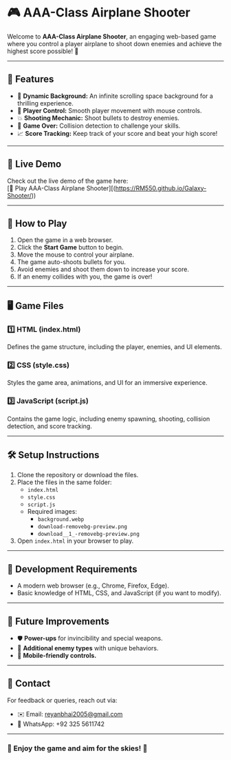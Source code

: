 # 🎮 AAA-Class Airplane Shooter

Welcome to **AAA-Class Airplane Shooter**, an engaging web-based game where you control a player airplane to shoot down enemies and achieve the highest score possible! 🚀

---

## 📝 Features
- 🌌 **Dynamic Background:** An infinite scrolling space background for a thrilling experience.
- 🎯 **Player Control:** Smooth player movement with mouse controls.
- 💥 **Shooting Mechanic:** Shoot bullets to destroy enemies.
- 🛑 **Game Over:** Collision detection to challenge your skills.
- 📈 **Score Tracking:** Keep track of your score and beat your high score!

---

## 🚀 Live Demo
Check out the live demo of the game here:  
[🔗 Play AAA-Class Airplane Shooter][(https://RM550.github.io/Galaxy-Shooter/))

---

## 🚀 How to Play
1. Open the game in a web browser.
2. Click the **Start Game** button to begin.
3. Move the mouse to control your airplane.
4. The game auto-shoots bullets for you.
5. Avoid enemies and shoot them down to increase your score.
6. If an enemy collides with you, the game is over!

---

## 🖥️ Game Files
### 1️⃣ **HTML (index.html)**  
Defines the game structure, including the player, enemies, and UI elements.

### 2️⃣ **CSS (style.css)**  
Styles the game area, animations, and UI for an immersive experience.

### 3️⃣ **JavaScript (script.js)**  
Contains the game logic, including enemy spawning, shooting, collision detection, and score tracking.

---

## 🛠️ Setup Instructions
1. Clone the repository or download the files.
2. Place the files in the same folder:
   - `index.html`
   - `style.css`
   - `script.js`
   - Required images:
     - `background.webp`
     - `download-removebg-preview.png`
     - `download__1_-removebg-preview.png`
3. Open `index.html` in your browser to play.

---

## 🔧 Development Requirements
- A modern web browser (e.g., Chrome, Firefox, Edge).
- Basic knowledge of HTML, CSS, and JavaScript (if you want to modify).

---

## 🚀 Future Improvements
- 🛡️ **Power-ups** for invincibility and special weapons.
- 🧩 **Additional enemy types** with unique behaviors.
- 📱 **Mobile-friendly controls.**

---

## 📧 Contact
For feedback or queries, reach out via:
- ✉️ Email: [reyanbhai2005@gmail.com](mailto:reyanbhai2005@gmail.com)
- 📱 WhatsApp: +92 325 5611742

---

### 🎉 Enjoy the game and aim for the skies! 🌟
